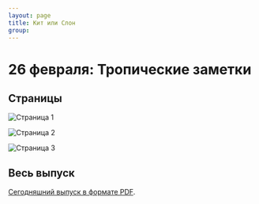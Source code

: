 ```yaml
---
layout: page
title: Кит или Слон
group: 
---
```


# 26 февраля: Тропические заметки

## Страницы

![Страница 1](https://www.dropbox.com/scl/fi/htwpfcnvrhqx2c8tft2oc/2025-02-26-page001.jpg?rlkey=dm7wy4g1j7qv34ush3567mfax&raw=1)

![Страница 2](https://www.dropbox.com/scl/fi/8oaizyafuz84sg60egual/2025-02-26-page002.jpg?rlkey=now33whnl71e8rs8ffjf6n6rh&raw=1)

![Страница 3](https://www.dropbox.com/scl/fi/ycziudsvdwt4f105c7bzu/2025-02-26-page003.jpg?rlkey=w3ey6bfcgey04baocjwvbuvyk&raw=1)

## Весь выпуск

[Сегодняшний выпуск в формате PDF](https://www.dropbox.com/scl/fi/qgadvnze343mezca1vve5/2025-02-26.pdf?rlkey=z0t3kninhk25fmio75xq96i82&raw=1). 



